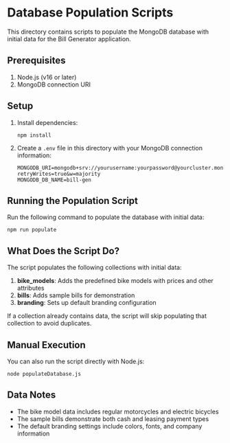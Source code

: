# Database Population Scripts

This directory contains scripts to populate the MongoDB database with initial data for the Bill Generator application.

## Prerequisites

1. Node.js (v16 or later)
2. MongoDB connection URI

## Setup

1. Install dependencies:
   ```
   npm install
   ```

2. Create a `.env` file in this directory with your MongoDB connection information:
   ```
   MONGODB_URI=mongodb+srv://yourusername:yourpassword@yourcluster.mongodb.net/?retryWrites=true&w=majority
   MONGODB_DB_NAME=bill-gen
   ```

## Running the Population Script

Run the following command to populate the database with initial data:

```
npm run populate
```

## What Does the Script Do?

The script populates the following collections with initial data:

1. **bike_models**: Adds the predefined bike models with prices and other attributes
2. **bills**: Adds sample bills for demonstration
3. **branding**: Sets up default branding configuration

If a collection already contains data, the script will skip populating that collection to avoid duplicates.

## Manual Execution

You can also run the script directly with Node.js:

```
node populateDatabase.js
```

## Data Notes

- The bike model data includes regular motorcycles and electric bicycles
- The sample bills demonstrate both cash and leasing payment types
- The default branding settings include colors, fonts, and company information 